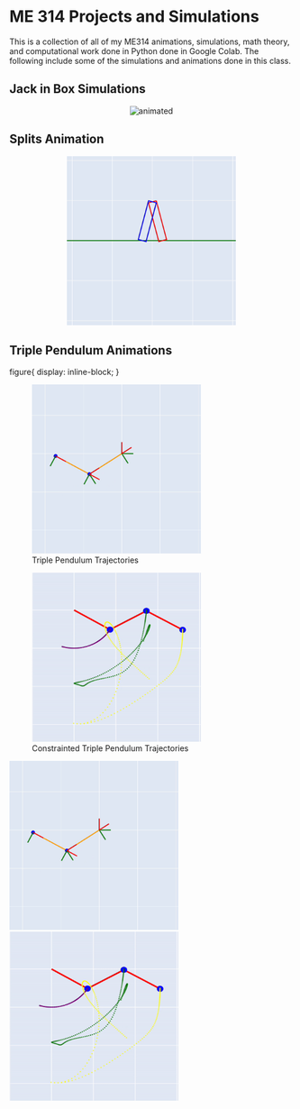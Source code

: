 # ME 314 Projects and Simulations 

This is a collection of all of my ME314 animations, simulations, math theory, and computational work done in Python done in Google Colab. The following include some of the simulations and animations done in this class. 

## Jack in Box Simulations

<p align="center">
  <img src="https://github.com/oscardepp/ME314/blob/main/videos/jackinbox.gif" alt="animated"  width="300" height="300" / >
</p>

## Splits Animation

<p align="center">
  <img src="https://github.com/oscardepp/ME314/blob/main/videos/splitsanimation.gif" alt="animated"  width="300" height="300" / >
</p>

## Triple Pendulum Animations
figure{
    display: inline-block;
}
<figure>
    <img src="https://github.com/oscardepp/ME314/blob/main/videos/triplependulum.gif" alt="animated" width="300" height="300"/>
    <figcaption>Triple Pendulum Trajectories</figcaption>
</figure>
<figure>
    <img src="https://github.com/oscardepp/ME314/blob/main/videos/triplependulumconstraint.gif"
  alt="animated" width="300" height="300"/>
    <figcaption>Constrainted Triple Pendulum Trajectories</figcaption>
</figure>

<img src="https://github.com/oscardepp/ME314/blob/main/videos/triplependulum.gif" alt="animated" width="300" height="300"/> <img src="https://github.com/oscardepp/ME314/blob/main/videos/triplependulumconstraint.gif"
  alt="animated" width="300" height="300"/>

